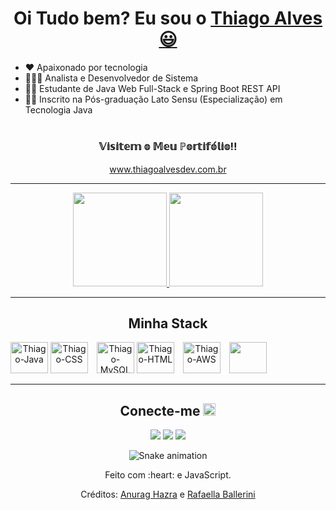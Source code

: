 <div>
  <h1 align="center">
    Oi Tudo bem? Eu sou o 
    <a href="https://www.linkedin.com/in/thiagodev-alves/">Thiago Alves 😃️</a>
  </h1>

- :heart: Apaixonado por tecnologia
- 🧑🏻‍💻 Analista e Desenvolvedor de Sistema
- :man_student: Estudante de Java Web Full-Stack e Spring Boot REST API
- :man_student: Inscrito na Pós-graduação Lato Sensu (Especialização) em Tecnologia Java
</div>
 <h1></h1>
<div align="center">
  <h3>𝕍𝕚𝕤𝕚𝕥𝕖𝕞 𝕠 𝕄𝕖𝕦 ℙ𝕠𝕣𝕥𝕚𝕗𝕠́𝕝𝕚𝕠‼️</h3>
<a href="www.thiagoalvesdev.com.br"> www.thiagoalvesdev.com.br<a/>
</div>
<div align="center">
<hr>
  <a href="https://github.com/thiagoalves96">
    <img height="150em"src="https://github-readme-stats.vercel.app/api?username=thiagoalves96&count_private=true&include_all_commits=true&show_icons=true&theme=dracula&hide_border=false&show_owner=true"/>
    <img height="150em" src="https://github-readme-stats.vercel.app/api/top-langs/?username=thiagoalves96&theme=dracula&hide_border=false&&layout=compact"/> 
    </a>
  <hr/>
</div>


<h2 align="center">Minha Stack</h2>
<div style="display:inline-block" align="center"> 
  <a href="https://github.com/thiagoalves96/Java" target="_blank"><img alt="Thiago-Java" height="50" width="60" src="https://cdn.jsdelivr.net/gh/devicons/devicon/icons/java/java-original-wordmark.svg" /></a>
  <a href="https://github.com/thiagoalves96/CSS" target="_blank"><img alt="Thiago-CSS" height="50" width="60" src="https://cdn.jsdelivr.net/gh/devicons/devicon/icons/css3/css3-original-wordmark.svg" style="margin-right: 10px;" /></a>
  <a href="https://github.com/thiagoalves96/MySQL" target="_blank"><img alt="Thiago-MySQL" height="50" width="60" src="https://cdn.jsdelivr.net/gh/devicons/devicon/icons/mysql/mysql-original-wordmark.svg" /></a>
  <a href="https://github.com/thiagoalves96/HTML" target="_blank"><img alt="Thiago-HTML" height="50" width="60" src="https://cdn.jsdelivr.net/gh/devicons/devicon/icons/html5/html5-original-wordmark.svg" style="margin-right: 10px;" /></a>
  <a href="https://github.com/thiagoalves96/AWS" target="_blank"><img alt="Thiago-AWS" height="50" width="60" src="https://cdn.jsdelivr.net/gh/devicons/devicon/icons/amazonwebservices/amazonwebservices-original-wordmark.svg" style="margin-right: 10px;" /></a>
   <a href="https://github.com/thiagoalves96/AWS" target="_blank"><img height="50" width="60" src="https://cdn.jsdelivr.net/gh/devicons/devicon@latest/icons/docker/docker-original-wordmark.svg" /></a>
</div>




 
 ------------------

<div> 
<h2 align="center">Conecte-me <img src="https://media0.giphy.com/media/jqNPzdTTxQfOgOqpO4/source.gif" width="20"></h2>
<div/>
<div align="center">
  <a href="https://www.linkedin.com/in/thiagodev-alves/" target="_blank"> <img src="https://img.shields.io/badge/-LinkedIn-%230077B5?style=for-the-badge&logo=linkedin&logoColor=white" target="_blank"></a>
  <a href="https://wa.me/5511992459507?text=Ol%C3%A1+peguei+o+seu+contato+pelo+GitHub%21" target="_blank"><img src="https://img.shields.io/badge/WhatsApp-25D366?style=for-the-badge&logo=whatsapp&logoColor=white" target="_blank"></a> 
  <a href="mailto:thiagodev22@hotmail.com"><img src="https://img.shields.io/badge/-Gmail-%23333?style=for-the-badge&logo=gmail&logoColor=white" target="_blank"></a>
</div>

<div align="center">

  ![Snake animation](https://github.com/danielbped/danielbped/blob/output/github-contribution-grid-snake.svg)
  
</div>

<div align="center">
  <p>Feito com :heart: e JavaScript.</p>
  <p>Créditos: <a href="https://github.com/anuraghazra/github-readme-stats">Anurag Hazra</a> e <a href="https://github.com/rafaballerini">Rafaella Ballerini</a></p>
</div>
